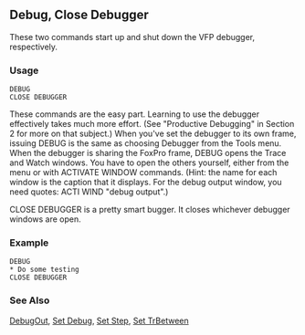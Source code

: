 ## Debug, Close Debugger

These two commands start up and shut down the VFP debugger, respectively. 

### Usage

```foxpro
DEBUG
CLOSE DEBUGGER
```

These commands are the easy part. Learning to use the debugger effectively takes much more effort. (See "Productive Debugging" in Section 2 for more on that subject.) When you've set the debugger to its own frame, issuing DEBUG is the same as choosing Debugger from the Tools menu. When the debugger is sharing the FoxPro frame, DEBUG opens the Trace and Watch windows. You have to open the others yourself, either from the menu or with ACTIVATE WINDOW commands. (Hint: the name for each window is the caption that it displays. For the debug output window, you need quotes: ACTI WIND "debug output".)

CLOSE DEBUGGER is a pretty smart bugger. It closes whichever debugger windows are open.

### Example

```foxpro
DEBUG
* Do some testing
CLOSE DEBUGGER
```
### See Also

[DebugOut](s4g677.md), [Set Debug](s4g157.md), [Set Step](s4g157.md), [Set TrBetween](s4g157.md)